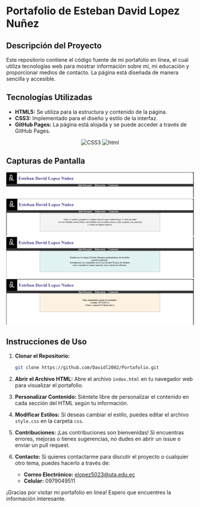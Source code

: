 # Portafolio de Esteban David Lopez Nuñez

## Descripción del Proyecto

Este repositorio contiene el código fuente de mi portafolio en línea, el cual utiliza tecnologías web para mostrar información sobre mí, mi educación y proporcionar medios de contacto. La página está diseñada de manera sencilla y accesible.

## Tecnologías Utilizadas

- **HTML5:** Se utiliza para la estructura y contenido de la página.
- **CSS3:** Implementado para el diseño y estilo de la interfaz.
- **GitHub Pages:** La página está alojada y se puede acceder a través de GitHub Pages.

<p align="center">
<img src="https://img.shields.io/badge/CSS3-1572B6?style=for-the-badge&logo=css3&logoColor=white" alt="CSS3">
<img src="https://img.shields.io/badge/HTML5-E34F26?style=for-the-badge&logo=html5&logoColor=white" alt="html">
</p>

## Capturas de Pantalla

<p align="center">
        <img src="./image/Captura de pantalla 2023-11-29 154705.png" alt="">
        <img src="./image/Captura de pantalla 2023-11-29 154755.png" alt="">
        <img src="./image/Captura de pantalla 2023-11-29 154808.png" alt="">
        <img src="./image/Captura de pantalla 2023-11-29 154823.png" alt="">
    </p>

## Instrucciones de Uso

1. **Clonar el Repositorio:**
   ```bash
   git clone https://github.com/Davidl2002/Portafolio.git
2. **Abrir el Archivo HTML:**
   Abre el archivo `index.html` en tu navegador web para visualizar el portafolio.

3. **Personalizar Contenido:**
   Siéntete libre de personalizar el contenido en cada sección del HTML según tu información.

4. **Modificar Estilos:**
   Si deseas cambiar el estilo, puedes editar el archivo `style.css` en la carpeta `css`.

5. **Contribuciones:**
   ¡Las contribuciones son bienvenidas! Si encuentras errores, mejoras o tienes sugerencias, no dudes en abrir un issue o enviar un pull request.

6. **Contacto:**
   Si quieres contactarme para discutir el proyecto o cualquier otro tema, puedes hacerlo a través de:
   - **Correo Electrónico:** elopez5023@uta.edu.ec
   - **Celular:** 0979049511

¡Gracias por visitar mi portafolio en línea! Espero que encuentres la información interesante.

